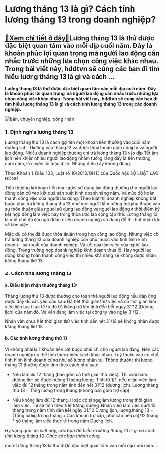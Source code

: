 Lương tháng 13 là gì? Cách tính lương tháng 13 trong doanh nghiệp?
==================================================================

[:gift:Xem chi tiết ở đây:gift:](https://hddtvn.com/luong-thang-13-la-gi-cach-tinh-luong-thang-13-trong-doanh-nghiep/)Lương tháng 13 là thứ được đặc biệt quan tâm vào mỗi dịp cuối năm. Đây là khoản phúc lợi quan trọng mà người lao động cân nhắc trước những lựa chọn công việc khác nhau. Trong bài viết này, hddtvn sẽ cùng các bạn đi tìm hiểu lương tháng 13 là gì và cách …
--------------------------------------------------------------------------------------------------------------------------------------------------------------------------------------------------------------------------------------------------------------

**Lương tháng 13 là thứ được đặc biệt quan tâm vào mỗi dịp cuối năm. Đây là khoản phúc lợi quan trọng mà người lao động cân nhắc trước những lựa chọn công việc khác nhau. Trong bài viết này, hddtvn sẽ cùng các bạn đi tìm hiểu lương tháng 13 là gì và cách tính lương tháng 13 trong các doanh nghiệp.**


![bàn, chuyên nghiệp, công nhân](https://hddtvn.com/wp-content/uploads/2021/01/pexels-photo-4475525-scaled.jpeg)


### 1. Định nghĩa lương tháng 13


Lương tháng thứ 13 là cách gọi tên một khoản tiền thưởng vào cuối năm dương lịch. Thường vào tháng 12 và được thoả thuận giữa công ty và người lao động. Nhiều doanh nghiệp thường chi trả lương tháng 13 vào dịp Tết âm lịch nên khiến nhiều người lao động nhầm tưởng rằng đây là tiền thưởng cuối năm, là quyền lợi mặc định. Nhưng điều này không đúng.


Theo Khoản 1, Điều 103, Luật số 10/2012/QH13 của Quốc hội: BỘ LUẬT LAO ĐỘNG


Tiền thưởng là khoản tiền mà người sử dụng lao động thưởng cho người lao động căn cứ vào kết quả sản xuất kinh doanh hằng năm. Và mức độ hoàn thành công việc của người lao động. Theo luật thì doanh nghiệp không bắt buộc phải trả lương tháng thứ 13 như mọi người lầm tưởng mà phụ thuộc vào sự thỏa thuận giữa người sử dụng lao động và người lao động ở thời điểm ký kết hợp đồng làm việc hay trong thỏa ước lao động tập thể. Lương tháng 13 là một chế độ đãi ngộ được nhiều doanh nghiệp sử dụng để thu hút nhân lực về làm việc.


Mặc dù có thể đã được thỏa thuận trong hợp đồng lao động. Nhưng việc chi trả lương tháng 13 của doanh nghiệp còn phù thuộc vào tình hình kinh doanh – sản xuất của doanh nghiệp. Và kết quả làm việc của người lao động. Trong trường hợp doanh nghiệp kinh doanh thua lỗ. Hay người lao động không hoàn thành công việc thì nhiều khả năng sẽ không được nhận lương tháng thứ 13.


### 2. Cách tính lương tháng 13


#### a. Điều kiện nhận thưởng tháng 13:


Tháng lương thứ 13 được thưởng cho toàn thể người lao động nếu đáp ứng được đầy đủ các yêu cầu sau: Đã hết thời gian thử việc và có thời gian làm việc liên tục thực tế từ đủ 01 tháng trở lên tính đến hết ngày 31/12 (Dương lịch) của năm đó. Và vẫn đang làm việc tại công ty vào ngày 31/12.  

Nhân vên chưa hết thời gian thử việc tính đến hết 31/12 sẽ không nhận được lương tháng thứ 13.


#### b. Các tính lương tháng thứ 13


Vì không phải là 1 khoản tiền bắt buộc phải chi cho người lao động. Nên các doanh nghiệp có thể tính theo nhiều cách khác nhau. Tuỳ thuộc vào cơ chế, tình hình kinh doanh cũng như số lượng nhân sự. Thông thường thì lương tháng 13 thường được tính theo cách như sau:




* Nếu làm đủ 12 tháng (bao gồm cả thời gian thử việc). Thì cuối năm dương lịch sẽ được hưởng 1 tháng lương. Tính từ 1/1, nếu nhân viên làm việc đủ 12 tháng trong năm tính đến hết 31/12 (dương lịch). Lương tháng thứ 13 = Tổng lương trong tháng (không bao gồm trợ cấp).

* Nếu không làm đủ 12 tháng. Hoặc có tăng/giảm lương trong thời gian làm việc. Thì sẽ tính theo tỉ lệ tương đương. Nhân viên làm việc dưới 12 tháng trong năm tính đến hết ngày 31/12 Dương lịch, lương tháng 13 = (Tổng lương trong tháng + Các khoản trợ cấp, phụ cấp nếu có)/12 tháng * số tháng làm việc thực tế trong năm Dương lịch.



*Hy vọng qua bài viết này, các bạn đã hiểu rõ lương tháng 13 là gì và cách tính lương tháng 13. Chúc các bạn thành công!*


moreLương tháng 13 là thứ được đặc biệt quan tâm vào mỗi dịp cuối năm….

